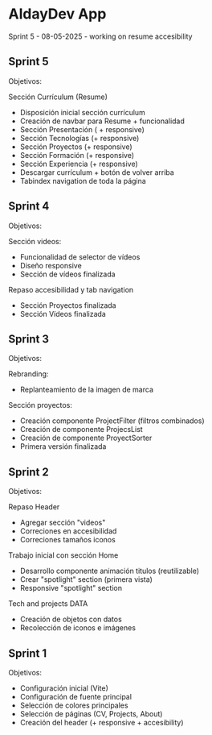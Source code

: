 # AldayDev App

Sprint 5 - 08-05-2025 - working on resume accesibility

## Sprint 5

Objetivos:

Sección Currículum (Resume)
* Disposición inicial sección currículum
* Creación de navbar para Resume + funcionalidad
* Sección Presentación ( + responsive)
* Sección Tecnologías (+ responsive)
* Sección Proyectos (+ responsive)
* Sección Formación (+ responsive)
* Sección Experiencia (+ responsive)
* Descargar currículum + botón de volver arriba
* Tabindex navigation de toda la página

## Sprint 4

Objetivos:

Sección videos:
* Funcionalidad de selector de vídeos
* Diseño responsive
* Sección de vídeos finalizada

Repaso accesibilidad y tab navigation
* Sección Proyectos finalizada
* Sección Vídeos finalizada

## Sprint 3

Objetivos:

Rebranding:
* Replanteamiento de la imagen de marca

Sección proyectos:
* Creación componente ProjectFilter (filtros combinados)
* Creación de componente ProjecsList
* Creación de componente ProyectSorter
* Primera versión finalizada

## Sprint 2

Objetivos:

Repaso Header 
* Agregar sección "videos"
* Correciones en accesibilidad
* Correciones tamaños iconos

Trabajo inicial con sección Home
* Desarrollo componente animación titulos (reutilizable)
* Crear "spotlight" section (primera vista)
* Responsive "spotlight" section

Tech and projects DATA
* Creación de objetos con datos
* Recolección de iconos e imágenes

## Sprint 1

Objetivos:

* Configuración inicial (Vite)
* Configuración de fuente principal
* Selección de colores principales
* Selección de páginas (CV, Projects, About)
* Creación del header (+ responsive + accesibility)


